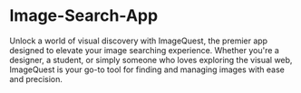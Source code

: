 # Image-Search-App
Unlock a world of visual discovery with ImageQuest, the premier app designed to elevate your image searching experience. Whether you're a designer, a student, or simply someone who loves exploring the visual web, ImageQuest is your go-to tool for finding and managing images with ease and precision.
